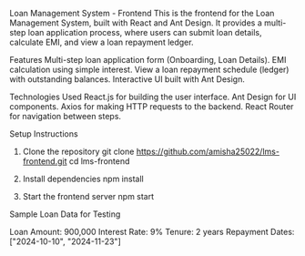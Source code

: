 Loan Management System - Frontend
This is the frontend for the Loan Management System, built with React and Ant Design. It provides a multi-step loan application process, where users can submit loan details, calculate EMI, and view a loan repayment ledger.

Features
Multi-step loan application form (Onboarding, Loan Details).
EMI calculation using simple interest.
View a loan repayment schedule (ledger) with outstanding balances.
Interactive UI built with Ant Design.

Technologies Used
React.js for building the user interface.
Ant Design for UI components.
Axios for making HTTP requests to the backend.
React Router for navigation between steps.


Setup Instructions

1. Clone the repository
git clone https://github.com/amisha25022/lms-frontend.git
cd lms-frontend

2. Install dependencies
npm install

3. Start the frontend server
npm start


Sample Loan Data for Testing

Loan Amount: 900,000
Interest Rate: 9%
Tenure: 2 years
Repayment Dates: ["2024-10-10", "2024-11-23"]

